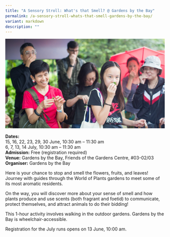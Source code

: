 ```yaml
---
title: "A Sensory Stroll: What's that Smell? @ Gardens by the Bay"
permalink: /a-sensory-stroll-whats-that-smell-gardens-by-the-bay/
variant: markdown
description: ""
---
```

![](/images/Tours/GBTB_smell_tour_key_visual.jpg)


**Dates:** <br>
15, 16, 22, 23, 29, 30 June, 10:30 am – 11:30 am  
6, 7, 13, 14 July, 10:30 am – 11:30 am<br>
**Admission:** Free (registration required)<br>
**Venue:** Gardens by the Bay, Friends of the Gardens Centre, #03-02/03<br>
**Organiser:** Gardens by the Bay

Here is your chance to stop and smell the flowers, fruits, and leaves! Journey with guides through the World of Plants gardens to meet some of its most aromatic residents.&nbsp;

On the way, you will discover more about your sense of smell and how plants produce and use scents (both fragrant and foetid) to communicate, protect themselves, and attract animals to do their bidding!

This 1-hour activity involves walking in the outdoor gardens. Gardens by the Bay is wheelchair-accessible.

Registration for the July runs opens on 13 June, 10:00 am.


<a class="btn-link" target="_blank" href="https://www.eventbrite.com/e/nature-and-sustainability-tour-seeds-and-senses-smell-june-tickets-891466388967?aff=ebdsoporgprofile">
	<img src="/images/gogreensg_website-32.png">
</a>

<style>
	.btn-link {
		display: none;
	}
	a.btn-link[target="_blank"]:after {
	display: none;
}
	.btn-link > img {
		width: 100%;
	}
</style>